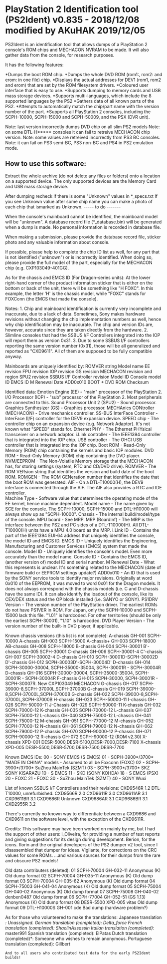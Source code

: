 PlayStation 2 Identification tool (PS2Ident) v0.835	- 2018/12/08
modified by AKuHAK 2019/12/05
====================================================================

PS2Ident is an identification tool that allows dumps of a PlayStation 2 console's ROM chips and MECHACON NVRAM to be made.
It will also gather data from the console, for research purposes.

It has the following features:

*Dumps the boot ROM chip.
*Dumps the whole DVD ROM (rom1:, rom2: and erom: in one file) chip.
*Displays the actual addresses for DEV1 (rom1, rom2 and erom) that are set by the ROM filesystem drivers.
*Coloured user interface that is easy to use.
*Supports dumping to memory cards and USB mass storage devices.
*Supports multi-languages, which include the 8 supported languages by the PS2
*Gathers data of all known parts of the PS2.
*Attempts to automatically match the chip/part name with the version number of the part.
*Supports all PlayStation 2 consoles, including the SCPH-10000, SCPH-15000 and SCPH-50009, and the PSX (DVR unit).

Note: last version incorrectly dumps DVD chip on all slim PS2 models
Note: on some DTL-H***** consoles it can fail to retreive MECHACON chip version.
Note: some values are retreived incorrectly from PS3 BC consoles.
Note: it can fail on PS3 semi-BC, PS3 non-BC and PS4 in PS2 emulation mode.

How to use this software:
---------------------------
Extract the whole archive (do not delete any files or folders) onto a location on a supported device.
The only supported devices are the Memory Card and USB mass storage device.

After dumping recheck if there is some "Unknown" values in *_specs.txt
If you see Unknown value after some chip name you can make a photo of each chip that ismarked as Unknown.
----- to do -------

When the console's mainboard cannot be identified, the mainboard model will be "unknown".
A database record file (*_database.bin) will be generated when a dump is made. No personal information is recorded in database file.

When making a submission, please provide the database record file, sticker photo and any valuable information about console.

If possible, please help to complete the chip ID list as well,
for any part that is not identified ("unknown") or is incorrectly identified.
When doing so, please provide the full model of the part, especially for the MECHACON chip (e.g. CXP103049-401GG).

As for the chassis and EMCS ID (For Dragon-series units):
	At the lower right-hand corner of the product information sticker that is either on the bottom
	or back of the unit, there will be something like "H FOXC".
	In this example, the letter 'H' is the chassis model,
	while "FOXC" stands for FOXConn (the EMCS that made the console).

Notes:
	1. Chip and mainboard identification is currently very incomplete and inaccurate, due to a lack of data.
		Sometimes, Sony makes hardware revisions without changing the chip implementation numbers as well,
		hence why chip identification may be inaccurate.
		The chip and version IDs are, however, accurate since they are taken directly from the hardware.
	2. Slimline consoles that had the SSBUS I/F Controllers integrated into the IOP will report them as version 0x31.
	3. Due to some SSBUS I/F controllers reporting the same version number (0x31), those will be all generalized
		and reported as "CXD9611". All of them are supposed to be fully compatible anyway.

Mainboards are uniquely identified by:
	ROMVER string
	Model name
	EE revision
	FPU revision
	IOP revision
	GS revision
	MECHACON revision and region
	SPU2 revision
	SSBUS I/F Controller revision
	Model ID
	Console model ID
	EMCS ID
	M Renewal Date
	ADD0x010
	BOOT + DVD ROM Checksum

Identified data:
	Emotion Engine (EE)		- "main" processor of the PlayStation 2.
	I/O Processor (IOP)		- "sub" processor of the PlayStation 2. Most peripherals are connected to this.
	Sound Processor Unit 2 (SPU2)	- Sound processor.
	Graphics Synthesizer (GS)	- Graphics processor.
	MECHAnics CONtroller (MECHACON)	- Drive mechanics controller.
	SS-BUS InterFace Controller	- InterFace (I/F) controller for the DEV9 expansion device.
	SPEED chip			- The controller chip on an expansion device (e.g. Network Adaptor).
					  It's not known what "SPEED" stands for.
	Ethernet PHY			- The Ethernet PHYsical transceiver on a network adaptor.
	i.Link controller		- The IEEE1394 controller that is integrated into the IOP chip.
	USB controller			- The OHCI USB controller that is integrated into the IOP chip.
	Boot ROM			- Read-Only Memory (ROM) chip containing the kernels and basic IOP modules.
	DVD ROM				- Read-Only Memory (ROM) chip containing the DVD player.
	NVM/EEPROM			- The Non-Volatile Memory storage that the MECHACON has,
					  for storing settings (system, RTC and CD/DVD drive).
	ROMVER				- The ROM VERsion string that identifies the version and build date of the
					   boot ROM.
	ROMGEN				- The ROM GENeration number that identifies the date that the boot ROM
					   was generated.
	AIF				- On a DTL-T10000(H), the DEV9 interface is connected through the AIF.
					  The AIF also provides a RTC and IDE controller.	
	Machine Type			- Software value that determines the operating mode of the EE kernel,
					  hence machine dependent.
	Model name			- The name given by SCE for the console. The SCPH-10000,
					  SCPH-15000 and DTL-H10000 will always show up as "SCPH-10000".
	Chassis				- The internal build/model/type of the console.
	MPU board			- See MRP.
	MRP (BoardInf)			- The MRP is the interface between the PS2 and PC sides of a DTL-T10000(H).
					  All DTL-T10000(H) units have a MPU 4.0 board as the MRP.
	i.Link ID			- Contains the part of the IEEE1394 EUI-64 address that uniquely identifies
					  the console, the model ID and EMCS ID.
	EMCS ID				- Uniquely identifies the Engineering, Manufacturing and Customer Services (EMCS)
					  system that made the console.
	Model ID			- Uniquely identifies the console's model. Even more accurately than the
					  model name.
	Console ID			- Contains the EMCS ID, (another version of) model ID and serial number.
	M Renewal Date			- What this represents is unclear. It's something related to the
						MECHACON (date of firmware build or EEPROM settings update?)
	ADD0x010			- An ID that is used by the SONY service tools to identify major revisions.
						Originally at word 0x010 of the EEPROM, it was moved to word 0x01 for the Dragon models.
						It does not always correspond with the chassis models (i.e. C and D-chassis have the same ID).
						It can also identify the loadout of the console,
						like its CEX/DEX status and the OP block installed (i.e. SANYO or SONY).
	PS1DRV Version			- The version number of the PlayStation driver. The earliest ROMs do not have PS1VER in ROM.
					  For Japan, only the SCPH-10000 and SCPH-15000 lack this file. "1.01" is hardcoded.
					  For other territories (should be only the earliest SCPH-30001), "1.10" is hardcoded.
	DVD Player Version		- The version number of the built-in DVD player, if applicable.

Known chassis versions (this list is not complete):
	A-chassis	GH-001	SCPH-10000
	A-chassis	GH-003	SCPH-15000
	A-chassis+	GH-003	SCPH-18000
	AB-chassis	GH-008	SCPH-18000
	B-chassis	GH-004	SCPH-30001
	B'-chassis	GH-005	SCPH-30001
	C-chassis	GH-006	SCPH-30001-4
	C'-chassis	GH-007	SCPH-30002-4
	D-chassis	GH-010	SCPH-30001D-SCPH-30002D
	D'-chassis	GH-012	SCPH-30003D'-SCPH-30004D'
	D-chassis	GH-014	SCPH-30000-30004, SCPH-35000-35004, SCPH-30001R - SCPH-30004R
	D-chassis	GH-016	SCPH-30000-30004, SCPH-35000-35004, SCPH-30001R - SCPH-30004R
	F-chassis	GH-015	SCPH-30000, SCPH-30001R - SCPH-30007R. New CXP103049 MECHACON
	G-chassis	GH-017	SCPH-39000-8,SCPH-37000L,SCPH-37000B
	G-chassis	GH-019	SCPH-39000-8,SCPH-37000L,SCPH-37000B
	G-chassis	GH-022	SCPH-39000-8,SCPH-37000L,SCPH-37000B
	H-chassis	GH-023	SCPH-50000-11
	I-chassis	GH-026	SCPH-50000-11
	J-Chassis	GH-029	SCPH-50000-11
	K-chassis	GH-032	SCPH-70000-12
	K-chassis	GH-035	SCPH-70000-12
	L-chassis	GH-037	SCPH-75000-12
	L-chassis	GH-040	SCPH-75000-12
	L-chassis	GH-041	SCPH-75000-12
	M-chassis	GH-051	SCPH-77000-12
	M-chassis	GH-052	SCPH-77000-12
	N-chassis	GH-061	SCPH-79000-12
	N-chassis	GH-062	SCPH-79000-12
	P-chassis	GH-070	SCPH-90000-12
	P-chassis	GH-071	SCPH-90000-12
	R-chassis	GH-072	SCPH-90000-12 (ROM v2.30)
	X-chassis	XPD-001	DESR-5000,DESR-5100,DESR-7000,DESR-7100
	X-chassis	XPD-005	DESR-5500,DESR-5700,DESR-7500,DESR-7700

Known EMCS IDs:
	00	- SONY EMCS (S EMCS)
	01	- SCPH-3900*/3700* "MADE IN CHINA" models - Assumed to all be Foxconn (FOXC)
	02	- SCPH-3900*/3700* SuZhou MainTek (SZMT)
	03	- SCPH-3900*/3700* SKZ SONY KISARAZU
	10	- S EMCS
	11	- SKD (SONY KOHDA)
	18	- S EMCS (PSX)
	20	- FOXC
	21	- FOXC
	30	- SuZhou MainTek (SZMT)
	40	- SONY Wuxi

List of known SSBUS I/F Controllers and their revisions:
	CXD9546R	1.2		DTL-T10000, unrefurbished.
	CXD9566R	2.0
	CXD9611R	3.0
	CXD9611AR	3.1
	CXD9611BR	3.1
	CXD9686R	Unknown
	CXD9686AR	3.1
	CXD9686BR	3.1
	CXD2955R	3.2

There's currently no known way to differentiate between a CXD9686 and CXD9611 on the software level,
with the exception of the CXD9611R.

Credits:
	This software may have been worked on mainly by me, but I had the support of other users:
		l_Oliveira, for providing a number of test reports and giving suggestions for
			its design during development.
		Berion, for the icons.
		florin and the original developers of the PS2 dumper v2 tool, since I disassembled that dumper for ideas.
		Vigilante, for corrections on the CRC values for some ROMs.
		...and various sources for their dumps from the rare and obscure PS2 models!

Old data contributers (deleted):
01	SCPH-70004	GH-032-11		Anonymous (K)	Old dump format
02	SCPH-70004	GH-035-11		Anonymous (K)	Old dump format
03	SCPH-70004	GH-035-62		Anonymous (K)	Old dump format
04	SCPH-75003	GH-041-04		Anonymous (K)	Old dump format
05	SCPH-75004	GH-040-02		Anonymous (K)	Old dump format
07	SCPH-75008	GH-040-02		denben0487	Old dump format
06	SCPH-77004	GH-052-51 (GS 1.13)	Anonymous (K)	Old dump format
08	DESR-5500	XPD-005			vitas		Old dump format
09	DTL-H10000S	GH-001			cde		Bad dump (hardware problem?)

As for those who volunteered to make the translations:
	Japanese translation *: Unassigned.
	German translation (completed): Delta_force
	French translation (completed): ShaolinAssassin
	Italian translation (completed)*: master991
	Spanish translation (completed): ElPatas
	Dutch translation (completed)*: Someone who wishes to remain anonymous.
	Portuguese translation (completed): Gillbert

	And to all users who contributed test data for the early PS2Ident builds!
